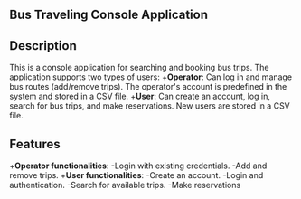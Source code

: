 ## Bus Traveling Console Application

## Description 

This is a console application for searching and booking bus trips. The application supports two types of users:
+**Operator**: Can log in and manage bus routes (add/remove trips). The operator's account is predefined in the system and stored in a CSV file.
+**User**: Can create an account, log in, search for bus trips, and make reservations. New users are stored in a CSV file.

## Features

+**Operator functionalities**:
-Login with existing credentials.
-Add and remove trips.
+**User functionalities**:
-Create an account.
-Login and authentication.
-Search for available trips.
-Make reservations
 
